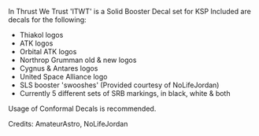 In Thrust We Trust
'ITWT' is a Solid Booster Decal set for KSP
Included are decals for the following:

- Thiakol logos
- ATK logos
- Orbital ATK logos
- Northrop Grumman old & new logos
- Cygnus & Antares logos
- United Space Alliance logo
- SLS booster 'swooshes' (Provided courtesy of NoLifeJordan)
- Currently 5 different sets of SRB markings, in black, white & both

Usage of Conformal Decals is recommended.

Credits: AmateurAstro, NoLifeJordan
